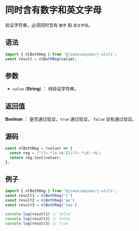 

# 同时含有数字和英文字母

验证字符串，必须同时含有 `数字` 和 `英文字母`。

## 语法

```js
import { nlBothReg } from '@jiaoxiaoyuan/j-utils';
const result = nlBothReg(value);
```

## 参数

- `value` (**String**) ： 待验证字符串。

## 返回值

**Boolean** ： 是否通过验证，`true` 通过验证， `false` 没有通过验证。

## 源码

```js
const nlBothReg = (value) => {
  const reg = /^(?=.*[a-zA-Z])(?=.*\d).+$/;
  return reg.test(value);
};
```

## 例子

```js
import { nlBothReg } from '@jiaoxiaoyuan/j-utils';
const result1 = nlBothReg('1')
const result2 = nlBothReg('aa')
const result3 = nlBothReg('3aa')

console.log(result1) // false
console.log(result2) // false
console.log(result3) // true
```
